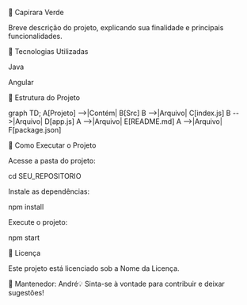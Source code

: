 📌 Capirara Verde

Breve descrição do projeto, explicando sua finalidade e principais funcionalidades.

🚀 Tecnologias Utilizadas

Java

Angular

📂 Estrutura do Projeto

graph TD;
    A[Projeto] -->|Contém| B[Src]
    B -->|Arquivo| C[index.js]
    B -->|Arquivo| D[app.js]
    A -->|Arquivo| E[README.md]
    A -->|Arquivo| F[package.json]

🔧 Como Executar o Projeto

Acesse a pasta do projeto:

cd SEU_REPOSITORIO

Instale as dependências:

npm install

Execute o projeto:

npm start

📜 Licença

Este projeto está licenciado sob a Nome da Licença.

📌 Mantenedor: André💡 Sinta-se à vontade para contribuir e deixar sugestões!

